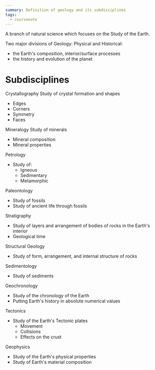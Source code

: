 ```yaml
---
summary: Definition of geology and its subdisciplines
tags:
  - coursenote
---
```

A branch of natural science which focuses on the Study of the Earth.

Two major divisions of Geology: Physical and Historical:
- the Earth's composition, interior/surface processes
- the history and evolution of the planet

# Subdisciplines
Crystallography
Study of crystal formation and shapes
- Edges
- Corners
- Symmetry
- Faces

Mineralogy
Study of minerals
- Mineral composition
 - Mineral properties

Petrology
- Study of:
	- Igneous
	- Sedimentary
	- Metamorphic

Paleontology
- Study of fossils
- Study of ancient life through fossils

Stratigraphy
- Study of layers and arrangement of bodies of rocks in the Earth's interior
- Geological time

Structural Geology
- Study of form, arrangement, and internal structure of rocks

Sedimentology
- Study of sediments

Geochronology
- Study of the chronology of the Earth
- Putting Earth's history in absolute numerical values

Tectonics
- Study of the Earth's Tectonic plates
	- Movement
	- Collisions
	- Effects on the crust

Geophysics
- Study of the Earth's physical properties
- Study of Earth's material composition